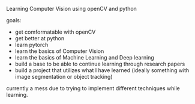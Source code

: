 Learning Computer Vision using openCV and python

goals:
- get comformatable with openCV
- get better at python
- learn pytorch
- learn the basics of Computer Vision
- learn the basics of Machine Learning and Deep learning
- build a base to be able to continue learning through research papers
- build a project that utilizes what I have learned (ideally something with image segmentation or object tracking)

currently a mess due to trying to implement different techniques while learning. 
